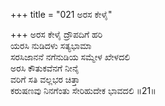 +++
title = "021 ಅರಸ ಕೇಳೈ"

+++
ಅರಸ ಕೇಳೈ ದ್ರೌಪದಿಗೆ ಹರಿ  
ಯರಸಿ ನುಡಿದಳು ಸತ್ಯಭಾಮಾ  
ಸರಸಿಜಾನನೆ ನಗೆನುಡಿಯ ಸಮ್ಮೇಳ ಖೇಳದಲಿ   
ಅರಸಿ ಕೌತುಕವೆನಗೆ ನೀನೈ  
ವರಿಗೆ ಸತಿ ವಲ್ಲಭರ ಚಿತ್ತಾ  
ಕರುಷಣವು ನಿನಗೆಂತು ಸೇರಿಹುದೇಕ ಭಾವದಲಿ     ॥21॥